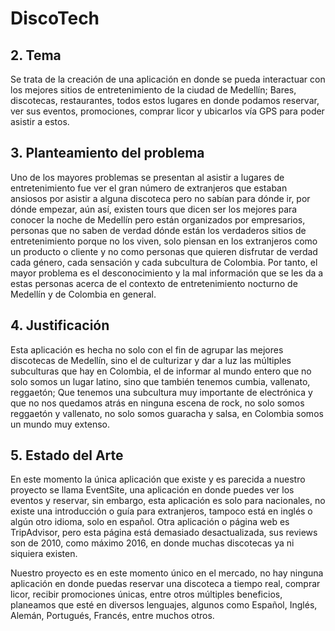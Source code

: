 # DiscoTech

## 2. Tema
Se trata de la creación de una aplicación en donde se pueda interactuar con los mejores sitios de entretenimiento de la ciudad de Medellín; Bares, discotecas, restaurantes, todos estos lugares en donde podamos reservar, ver sus eventos, promociones, comprar licor y ubicarlos vía GPS para poder asistir a estos.

## 3. Planteamiento del problema
Uno de los mayores problemas se presentan al asistir a lugares de entretenimiento  fue ver el gran número de extranjeros que estaban ansiosos por asistir a alguna discoteca pero no sabían para dónde ir, por dónde empezar, aún así, existen tours que dicen ser los mejores para conocer la noche de Medellín pero están organizados por empresarios, personas que no saben de verdad dónde están los verdaderos sitios de entretenimiento porque no los viven, solo piensan en los extranjeros como un producto o cliente y no como personas que quieren disfrutar de verdad cada género, cada sensación y cada subcultura de Colombia. Por tanto, el mayor problema es el desconocimiento y la mal información que se les da a estas personas acerca de el contexto de entretenimiento nocturno de Medellín y de Colombia en general.

## 4. Justificación
Esta aplicación es hecha no solo con el fin de agrupar las mejores discotecas de Medellín, sino el de culturizar y dar a luz las múltiples subculturas que hay en Colombia, el de informar al mundo entero que no solo somos un lugar latino, sino que también tenemos cumbia, vallenato, reggaetón; Que tenemos una subcultura muy importante de electrónica y que no nos quedamos atrás en ninguna escena de rock, no solo somos reggaetón y vallenato, no solo somos guaracha y salsa, en Colombia somos un mundo muy extenso.

## 5. Estado del Arte
En este momento la única aplicación que existe y es parecida a nuestro proyecto se llama EventSite, una aplicación en donde puedes ver los eventos y reservar, sin embargo, esta aplicación es solo para nacionales, no existe una introducción o guía para extranjeros, tampoco está en inglés o algún otro idioma, solo en español. Otra aplicación o página web es TripAdvisor, pero esta página está demasiado desactualizada, sus reviews son de 2010, como máximo 2016, en donde muchas discotecas ya ni siquiera existen. 

Nuestro proyecto es en este momento único en el mercado, no hay ninguna aplicación en donde puedas reservar una discoteca a tiempo real, comprar licor, recibir promociones únicas, entre otros múltiples beneficios, planeamos que esté en diversos lenguajes, algunos como Español, Inglés, Alemán, Portugués, Francés, entre muchos otros.

